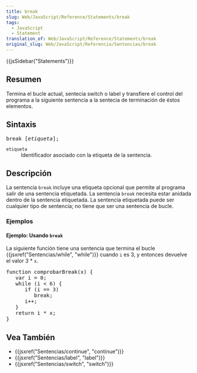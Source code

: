 ```yaml
---
title: break
slug: Web/JavaScript/Reference/Statements/break
tags:
  - JavaScript
  - Statement
translation_of: Web/JavaScript/Reference/Statements/break
original_slug: Web/JavaScript/Referencia/Sentencias/break
---
```

<div>
 {{jsSidebar("Statements")}}</div>
<h2 id="Resumen" name="Resumen">Resumen</h2>
<p>Termina el bucle actual, sentecia switch o label y transfiere el control del programa a la siguiente sentencia a la sentecia de terminación de éstos elementos.</p>
<h2 id="Sintaxis" name="Sintaxis">Sintaxis</h2>
<pre class="syntaxbox">break [<em>etiqueta</em>];</pre>
<dl>
 <dt>
  <code>etiqueta</code></dt>
 <dd>
  Identificador asociado con la etiqueta de la sentencia.</dd>
</dl>
<h2 id="Descripci.C3.B3n" name="Descripci.C3.B3n">Descripción</h2>
<p>La sentencia <code>break</code> incluye una etiqueta opcional que permite al programa salir de una sentencia etiquetada. La sentencia <code>break</code> necesita estar anidada dentro de la sentencia etiquetada. La sentencia etiquetada puede ser cualquier tipo de sentencia; no tiene que ser una sentencia de bucle.</p>
<h3 id="Ejemplos" name="Ejemplos">Ejemplos</h3>
<h4 id="Ejemplo:_Usando_break" name="Ejemplo:_Usando_break">Ejemplo: Usando <code>break</code></h4>
<p>La siguiente función tiene una sentencia que termina el bucle {{jsxref("Sentencias/while", "while")}} cuando <code>i</code> es 3, y entonces devuelve el valor 3 * <code>x</code>.</p>
<pre class="brush: js">function comprobarBreak(x) {
   var i = 0;
   while (i &lt; 6) {
      if (i == 3)
         break;
      i++;
   }
   return i * x;
}
</pre>
<h2 id="Vea_Tambi.C3.A9n" name="Vea_Tambi.C3.A9n">Vea También</h2>
<ul>
 <li>{{jsxref("Sentencias/continue", "continue")}}</li>
 <li>{{jsxref("Sentencias/label", "label")}}</li>
 <li>{{jsxref("Sentencias/switch", "switch")}}</li>
</ul>
